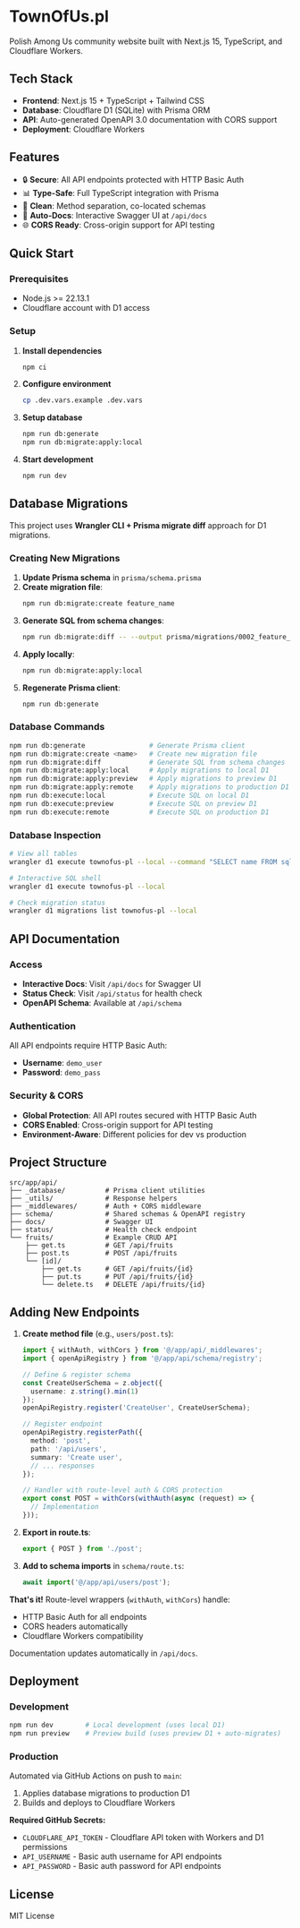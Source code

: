 # TownOfUs.pl

Polish Among Us community website built with Next.js 15, TypeScript, and Cloudflare Workers.

## Tech Stack

- **Frontend**: Next.js 15 + TypeScript + Tailwind CSS
- **Database**: Cloudflare D1 (SQLite) with Prisma ORM
- **API**: Auto-generated OpenAPI 3.0 documentation with CORS support
- **Deployment**: Cloudflare Workers

## Features

- 🔒 **Secure**: All API endpoints protected with HTTP Basic Auth
- 📊 **Type-Safe**: Full TypeScript integration with Prisma
- 🚀 **Clean**: Method separation, co-located schemas
- 📖 **Auto-Docs**: Interactive Swagger UI at `/api/docs`
- 🌐 **CORS Ready**: Cross-origin support for API testing

## Quick Start

### Prerequisites
- Node.js >= 22.13.1
- Cloudflare account with D1 access

### Setup

1. **Install dependencies**
   ```bash
   npm ci
   ```

2. **Configure environment**
   ```bash
   cp .dev.vars.example .dev.vars
   ```

3. **Setup database**
   ```bash
   npm run db:generate
   npm run db:migrate:apply:local
   ```

4. **Start development**
   ```bash
   npm run dev
   ```

## Database Migrations

This project uses **Wrangler CLI + Prisma migrate diff** approach for D1 migrations.

### Creating New Migrations

1. **Update Prisma schema** in `prisma/schema.prisma`
2. **Create migration file**:
   ```bash
   npm run db:migrate:create feature_name
   ```
3. **Generate SQL from schema changes**:
   ```bash
   npm run db:migrate:diff -- --output prisma/migrations/0002_feature_name.sql
   ```
4. **Apply locally**:
   ```bash
   npm run db:migrate:apply:local
   ```
5. **Regenerate Prisma client**:
   ```bash
   npm run db:generate
   ```

### Database Commands

```bash
npm run db:generate                # Generate Prisma client
npm run db:migrate:create <name>   # Create new migration file
npm run db:migrate:diff            # Generate SQL from schema changes
npm run db:migrate:apply:local     # Apply migrations to local D1
npm run db:migrate:apply:preview   # Apply migrations to preview D1
npm run db:migrate:apply:remote    # Apply migrations to production D1
npm run db:execute:local           # Execute SQL on local D1
npm run db:execute:preview         # Execute SQL on preview D1
npm run db:execute:remote          # Execute SQL on production D1
```

### Database Inspection

```bash
# View all tables
wrangler d1 execute townofus-pl --local --command "SELECT name FROM sqlite_master WHERE type='table';"

# Interactive SQL shell
wrangler d1 execute townofus-pl --local

# Check migration status
wrangler d1 migrations list townofus-pl --local
```

## API Documentation

### Access
- **Interactive Docs**: Visit `/api/docs` for Swagger UI
- **Status Check**: Visit `/api/status` for health check
- **OpenAPI Schema**: Available at `/api/schema`

### Authentication
All API endpoints require HTTP Basic Auth:
- **Username**: `demo_user`
- **Password**: `demo_pass`

### Security & CORS
- **Global Protection**: All API routes secured with HTTP Basic Auth
- **CORS Enabled**: Cross-origin support for API testing
- **Environment-Aware**: Different policies for dev vs production

## Project Structure

```
src/app/api/
├── _database/          # Prisma client utilities
├── _utils/             # Response helpers
├── _middlewares/       # Auth + CORS middleware
├── schema/             # Shared schemas & OpenAPI registry
├── docs/               # Swagger UI
├── status/             # Health check endpoint
└── fruits/             # Example CRUD API
    ├── get.ts          # GET /api/fruits
    ├── post.ts         # POST /api/fruits
    └── [id]/
        ├── get.ts      # GET /api/fruits/{id}
        ├── put.ts      # PUT /api/fruits/{id}
        └── delete.ts   # DELETE /api/fruits/{id}
```

## Adding New Endpoints

1. **Create method file** (e.g., `users/post.ts`):
   ```typescript
   import { withAuth, withCors } from '@/app/api/_middlewares';
   import { openApiRegistry } from '@/app/api/schema/registry';

   // Define & register schema
   const CreateUserSchema = z.object({
     username: z.string().min(1)
   });
   openApiRegistry.register('CreateUser', CreateUserSchema);

   // Register endpoint
   openApiRegistry.registerPath({
     method: 'post',
     path: '/api/users',
     summary: 'Create user',
     // ... responses
   });

   // Handler with route-level auth & CORS protection
   export const POST = withCors(withAuth(async (request) => {
     // Implementation
   }));
   ```

2. **Export in route.ts**:
   ```typescript
   export { POST } from './post';
   ```

3. **Add to schema imports** in `schema/route.ts`:
   ```typescript
   await import('@/app/api/users/post');
   ```

**That's it!** Route-level wrappers (`withAuth`, `withCors`) handle:
- HTTP Basic Auth for all endpoints
- CORS headers automatically
- Cloudflare Workers compatibility

Documentation updates automatically in `/api/docs`.



## Deployment

### Development
```bash
npm run dev        # Local development (uses local D1)
npm run preview    # Preview build (uses preview D1 + auto-migrates)
```

### Production
Automated via GitHub Actions on push to `main`:
1. Applies database migrations to production D1
2. Builds and deploys to Cloudflare Workers

**Required GitHub Secrets:**
- `CLOUDFLARE_API_TOKEN` - Cloudflare API token with Workers and D1 permissions
- `API_USERNAME` - Basic auth username for API endpoints
- `API_PASSWORD` - Basic auth password for API endpoints

## License

MIT License
